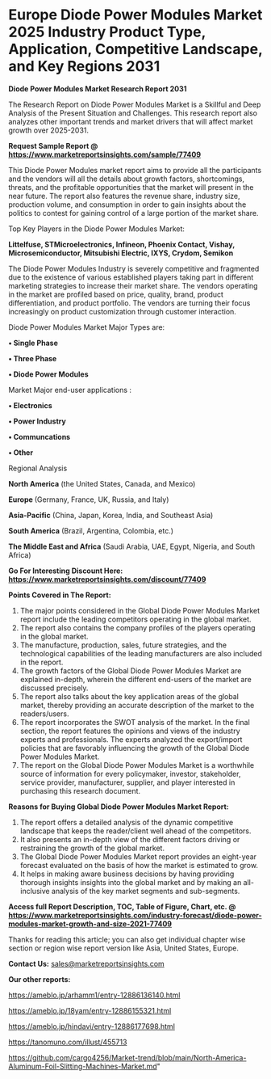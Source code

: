  # Europe Diode Power Modules Market 2025 Industry Product Type, Application, Competitive Landscape, and Key Regions 2031

<strong>Diode Power Modules Market Research Report 2031</strong>

The Research Report on Diode Power Modules Market is a Skillful and Deep Analysis of the Present Situation and Challenges. This research report also analyzes other important trends and market drivers that will affect market growth over 2025-2031.

<strong>Request Sample Report @ <a href=https://www.marketreportsinsights.com/sample/77409>https://www.marketreportsinsights.com/sample/77409</a></strong>

This Diode Power Modules market report aims to provide all the participants and the vendors will all the details about growth factors, shortcomings, threats, and the profitable opportunities that the market will present in the near future. The report also features the revenue share, industry size, production volume, and consumption in order to gain insights about the politics to contest for gaining control of a large portion of the market share.

Top Key Players in the Diode Power Modules Market:

<strong>Littelfuse, STMicroelectronics, Infineon, Phoenix Contact, Vishay, Microsemiconductor, Mitsubishi Electric, IXYS, Crydom, Semikon</strong>

The Diode Power Modules Industry is severely competitive and fragmented due to the existence of various established players taking part in different marketing strategies to increase their market share. The vendors operating in the market are profiled based on price, quality, brand, product differentiation, and product portfolio. The vendors are turning their focus increasingly on product customization through customer interaction.

Diode Power Modules Market Major Types are:

<strong>• Single Phase

• Three Phase

• Diode Power Modules</strong>

Market Major end-user applications :

<strong>• Electronics

• Power Industry

• Communcations

• Other</strong>

Regional Analysis

</u><strong><b>North America</b></strong> (the United States, Canada, and Mexico)

<strong><b>Europe </b></strong>(Germany, France, UK, Russia, and Italy)

<strong><b>Asia-Pacific</b></strong> (China, Japan, Korea, India, and Southeast Asia)

<strong><b>South America</b></strong> (Brazil, Argentina, Colombia, etc.)

<strong><b>The Middle East and Africa</b></strong> (Saudi Arabia, UAE, Egypt, Nigeria, and South Africa)

<strong>Go For Interesting Discount Here: <a href=https://www.marketreportsinsights.com/discount/77409>https://www.marketreportsinsights.com/discount/77409</a></strong>

<strong>Points Covered in The Report:</strong>
<ol>
  <li>The major points considered in the Global Diode Power Modules Market report include the leading competitors operating in the global market.</li>
  <li>The report also contains the company profiles of the players operating in the global market.</li>
  <li>The manufacture, production, sales, future strategies, and the technological capabilities of the leading manufacturers are also included in the report.</li>
  <li>The growth factors of the Global Diode Power Modules Market are explained in-depth, wherein the different end-users of the market are discussed precisely.</li>
  <li>The report also talks about the key application areas of the global market, thereby providing an accurate description of the market to the readers/users.</li>
  <li>The report incorporates the SWOT analysis of the market. In the final section, the report features the opinions and views of the industry experts and professionals. The experts analyzed the export/import policies that are favorably influencing the growth of the Global Diode Power Modules Market.</li>
  <li>The report on the Global Diode Power Modules Market is a worthwhile source of information for every policymaker, investor, stakeholder, service provider, manufacturer, supplier, and player interested in purchasing this research document.</li>
</ol>
<strong>Reasons for Buying Global Diode Power Modules Market Report:</strong>

<ol>
  <li>The report offers a detailed analysis of the dynamic competitive landscape that keeps the reader/client well ahead of the competitors.</li>
  <li>It also presents an in-depth view of the different factors driving or restraining the growth of the global market.</li>
  <li>The Global Diode Power Modules Market report provides an eight-year forecast evaluated on the basis of how the market is estimated to grow.</li>
  <li>It helps in making aware business decisions by having providing thorough insights insights into the global market and by making an all-inclusive analysis of the key market segments and sub-segments.</li>
</ol>
<strong>Access full Report Description, TOC, Table of Figure, Chart, etc. @ <a href=https://www.marketreportsinsights.com/industry-forecast/diode-power-modules-market-growth-and-size-2021-77409>https://www.marketreportsinsights.com/industry-forecast/diode-power-modules-market-growth-and-size-2021-77409</a></strong>


Thanks for reading this article; you can also get individual chapter wise section or region wise report version like Asia, United States, Europe.

<strong>Contact Us:</strong>
sales@marketreportsinsights.com

<strong>Our other reports:</strong>

<a href=https://ameblo.jp/arhamm1/entry-12886136140.html>https://ameblo.jp/arhamm1/entry-12886136140.html</a>

<a href=https://ameblo.jp/18yam/entry-12886155321.html>https://ameblo.jp/18yam/entry-12886155321.html</a>

<a href=https://ameblo.jp/hindavi/entry-12886177698.html>https://ameblo.jp/hindavi/entry-12886177698.html</a>

<a href=https://tanomuno.com/illust/455713>https://tanomuno.com/illust/455713</a>

<a href=https://github.com/cargo4256/Market-trend/blob/main/North-America-Aluminum-Foil-Slitting-Machines-Market.md>https://github.com/cargo4256/Market-trend/blob/main/North-America-Aluminum-Foil-Slitting-Machines-Market.md</a>"
